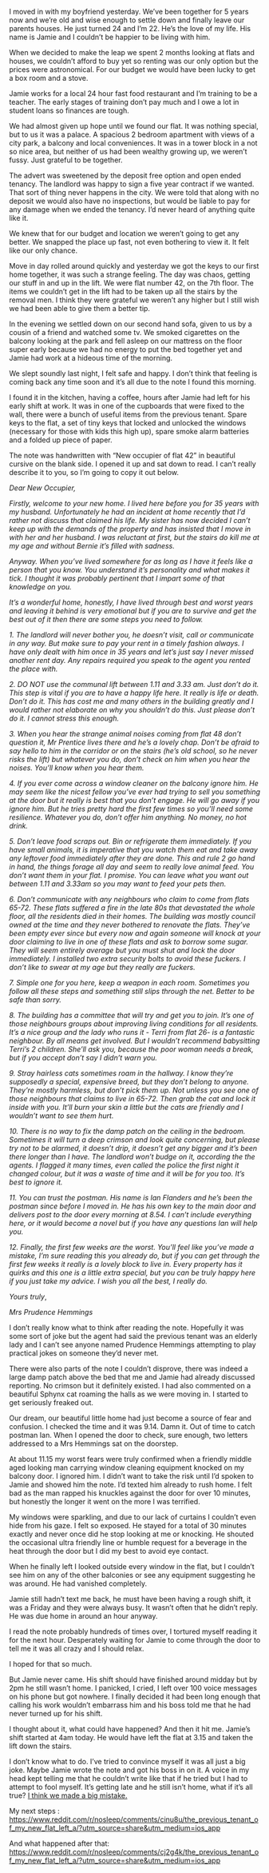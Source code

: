 
I moved in with my boyfriend yesterday. We’ve been together for 5 years now and we’re old and wise enough to settle down and finally leave our parents houses. He just turned 24 and I’m 22. He’s the love of my life. His name is Jamie and I couldn’t be happier to be living with him. 

When we decided to make the leap we spent 2 months looking at flats and houses, we couldn’t afford to buy yet so renting was our only option but the prices were astronomical. For our budget we would have been lucky to get a box room and a stove.

Jamie works for a local 24 hour fast food restaurant and I’m training to be a teacher. The early stages of training don’t pay much and I owe a lot in student loans so finances are tough. 

We had almost given up hope until we found our flat. It was nothing special, but to us it was a palace. A spacious 2 bedroom apartment with views of a city park, a balcony and local conveniences. It was in a tower block in a not so nice area, but neither of us had been wealthy growing up, we weren’t fussy. Just grateful to be together. 

The advert was sweetened by the deposit free option and open ended tenancy. The landlord was happy to sign a five year contract if we wanted. That sort of thing never happens in the city. We were told that along with no deposit we would also have no inspections, but would be liable to pay for any damage when we ended the tenancy. I’d never heard of anything quite like it.

We knew that for our budget and location we weren’t going to get any better. We snapped the place up fast, not even bothering to view it. It felt like our only chance. 

Move in day rolled around quickly and yesterday we got the keys to our first home together, it was such a strange feeling. The day was chaos, getting our stuff in and up in the lift. We were flat number 42, on the 7th floor. The items we couldn’t get in the lift had to be taken up all the stairs by the removal men. I think they were grateful we weren’t any higher but I still wish we had been able to give them a better tip. 

In the evening we settled down on our second hand sofa, given to us by a cousin of a friend and watched some tv. We smoked cigarettes on the balcony looking at the park and fell asleep on our mattress on the floor super early because we had no energy to put the bed together yet and Jamie had work at a hideous time of the morning. 

We slept soundly last night, I felt safe and happy. I don’t think that feeling is coming back any time soon and it’s all due to the note I found this morning. 

I found it in the kitchen, having a coffee, hours after Jamie had left for his early shift at work. It was in one of the cupboards that were fixed to the wall, there were a bunch of useful items from the previous tenant. Spare keys to the flat, a set of tiny keys that locked and unlocked the windows (necessary for those with kids this high up), spare smoke alarm batteries and a folded up piece of paper. 

The note was handwritten with “New occupier of flat 42” in beautiful cursive on the blank side. I opened it up and sat down to read. I can’t really describe it to you, so I’m going to copy it out below. 

*Dear New Occupier,*

*Firstly, welcome to your new home. I lived here before you for 35 years with my husband. Unfortunately he had an incident at home recently that I’d rather not discuss that claimed his life. My sister has now decided I can’t keep up with the demands of the property and has insisted that I move in with her and her husband. I was reluctant at first, but the stairs do kill me at my age and without Bernie it’s filled with sadness.*

*Anyway. When you’ve lived somewhere for as long as I have it feels like a person that you know. You understand it’s personality and what makes it tick. I thought it was probably pertinent that I impart some of that knowledge on you.*

*It’s a wonderful home, honestly, I have lived through best and worst years and leaving it behind is very emotional but if you are to survive and get the best out of it then there are some steps you need to follow.*

*1. The landlord will never bother you, he doesn’t visit, call or communicate in any way. But make sure to pay your rent in a timely fashion always. I have only dealt with him once in 35 years and let’s just say I never missed another rent day. Any repairs required you speak to the agent you rented the place with.*

*2. DO NOT use the communal lift between 1.11 and 3.33 am. Just don’t do it. This step is vital if you are to have a happy life here. It really is life or death. Don’t do it. This has cost me and many others in the building greatly and I would rather not elaborate on why you shouldn’t do this. Just please don’t do it. I cannot stress this enough.*

*3. When you hear the strange animal noises coming from flat 48 don’t question it, Mr Prentice lives there and he’s a lovely chap. Don’t be afraid to say hello to him in the corridor or on the stairs (he’s old school, so he never risks the lift) but whatever you do, don’t check on him when you hear the noises. You’ll know when you hear them.*

*4. If you ever come across a window cleaner on the balcony ignore him. He may seem like the nicest fellow you’ve ever had trying to sell you something at the door but it really is best that you don’t engage. He will go away if you ignore him. But he tries pretty hard the first few times so you’ll need some resilience. Whatever you do, don’t offer him anything. No money, no hot drink.*

*5. Don’t leave food scraps out. Bin or refrigerate them immediately. If you have small animals, it is imperative that you watch them eat and take away any leftover food immediately after they are done. This and rule 2 go hand in hand, the things forage all day and seem to really love animal feed. You don’t want them in your flat. I promise. You can leave what you want out between 1.11 and 3.33am so you may want to feed your pets then.*

*6. Don’t communicate with any neighbours who claim to come from flats 65-72. These flats suffered a fire in the late 80s that devastated the whole floor, all the residents died in their homes. The building was mostly council owned at the time and they never bothered to renovate the flats. They’ve been empty ever since but every now and again someone will knock at your door claiming to live in one of these flats and ask to borrow some sugar. They will seem entirely average but you must shut and lock the door immediately. I installed two extra security bolts to avoid these fuckers. I don’t like to swear at my age but they really are fuckers.*

*7. Simple one for you here, keep a weapon in each room. Sometimes you follow all these steps and something still slips through the net. Better to be safe than sorry.*

*8. The building has a committee that will try and get you to join. It’s one of those neighbours groups about improving living conditions for all residents. It’s a nice group and the lady who runs it - Terri from flat 26- is a fantastic neighbour. By all means get involved. But I wouldn’t recommend babysitting Terri’s 2 children. She’ll ask you, because the poor woman needs a break, but if you accept don’t say I didn’t warn you.*

*9. Stray hairless cats sometimes roam in the hallway. I know they’re supposedly a special, expensive breed, but they don’t belong to anyone. They’re mostly  harmless, but don’t pick them up. Not unless you see one of those neighbours that claims to live in 65-72. Then grab the cat and lock it inside with you. It’ll burn your skin a little but the cats are friendly and I wouldn’t want to see them hurt.*

*10. There is no way to fix the damp patch on the ceiling in the bedroom. Sometimes it will turn a deep crimson and look quite concerning, but please try not to be alarmed, it doesn’t drip, it doesn’t get any bigger and it’s been there longer than I have. The landlord won’t budge on it, according the the agents. I flagged it many times, even called the police the first night it changed colour, but it was a waste of time and it will be for you too. It’s best to ignore it.*

*11. You can trust the postman. His name is Ian Flanders and he’s been the postman since before I moved in. He has his own key to the main door and delivers post to the door every morning at 8.54. I can’t include everything here, or it would become a novel but if you have any questions Ian will help you.*

*12. Finally, the first few weeks are the worst. You’ll feel like you’ve made a mistake, I’m sure reading this you already do, but if you can get through the first few weeks it really is a lovely block to live in. Every property has it quirks and this one is a little extra special, but you can be truly happy here if you just take my advice. I wish you all the best, I really do.*

*Yours truly*, 

*Mrs Prudence Hemmings*

I don’t really know what to think after reading the note. Hopefully it was some sort of joke but the agent had said the previous tenant was an elderly lady and I can’t see anyone named Prudence Hemmings attempting to play practical jokes on someone they’d never met. 

There were also parts of the note I couldn’t disprove, there was indeed a large damp patch above the bed that me and Jamie had already discussed reporting. No crimson but it definitely existed. I had also commented on a beautiful Sphynx cat roaming the halls as we were moving in. I started to get seriously freaked out.

Our dream, our beautiful little home had just become a source of fear and confusion. I checked the time and it was 9.14. Damn it. Out of time to catch postman Ian. When I opened the door to check, sure enough, two letters addressed to a Mrs Hemmings sat on the doorstep. 

At about 11.15 my worst fears were truly confirmed when a friendly middle aged looking man carrying window cleaning equipment knocked on my balcony door. I ignored him. I didn’t want to take the risk until I’d spoken to Jamie and showed him the note. I’d texted him already to rush home. I felt bad as the man rapped his knuckles against the door for over 10 minutes, but honestly the longer it went on the more I was terrified. 

My windows were sparkling, and due to our lack of curtains I couldn’t even hide from his gaze. I felt so exposed. He stayed for a total of 30 minutes exactly and never once did he stop looking at me or knocking. He shouted the occasional ultra friendly line or humble request for a beverage in the heat through the door but I did my best to avoid eye contact. 

When he finally left I looked outside every window in the flat, but I couldn’t see him on any of the other balconies or see any equipment suggesting he was around. He had vanished completely. 

Jamie still hadn’t text me back, he must have been having a rough shift, it was a Friday and they were always busy. It wasn’t often that he didn’t reply. He was due home in around an hour anyway.

I read the note probably hundreds of times over, I tortured myself reading it for the next hour. Desperately waiting for Jamie to come through the door to tell me it was all crazy and I should relax. 

I hoped for that so much.

But Jamie never came. His shift should have finished around midday but by 2pm he still wasn’t home. I panicked, I cried, I left over 100 voice messages on his phone but got nowhere. I finally decided it had been long enough that calling his work wouldn’t embarrass him and his boss told me that he had never turned up for his shift. 

I thought about it, what could have happened?  And then it hit me. Jamie’s shift started at 4am today. He would have left the flat at 3.15 and taken the lift down the stairs. 

I don’t know what to do. I’ve tried to convince myself it was all just a big joke. Maybe Jamie wrote the note and got his boss in on it. A voice in my head kept telling me that he couldn’t write like that if he tried but I had to attempt to fool myself. It’s getting late and he still isn’t home, what if it’s all true? [I think we made a big mistake.](https://www.reddit.com/r/ThePickledGnome/)


My next steps : https://www.reddit.com/r/nosleep/comments/cinu8u/the_previous_tenant_of_my_new_flat_left_a/?utm_source=share&utm_medium=ios_app

And what happened after that: https://www.reddit.com/r/nosleep/comments/cj2g4k/the_previous_tenant_of_my_new_flat_left_a/?utm_source=share&utm_medium=ios_app
